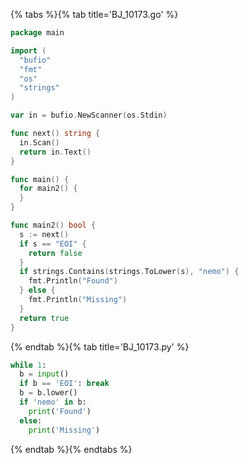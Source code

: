 {% tabs %}{% tab title='BJ_10173.go' %}

```go
package main

import (
  "bufio"
  "fmt"
  "os"
  "strings"
)

var in = bufio.NewScanner(os.Stdin)

func next() string {
  in.Scan()
  return in.Text()
}

func main() {
  for main2() {
  }
}

func main2() bool {
  s := next()
  if s == "EOI" {
    return false
  }
  if strings.Contains(strings.ToLower(s), "nemo") {
    fmt.Println("Found")
  } else {
    fmt.Println("Missing")
  }
  return true
}
```

{% endtab %}{% tab title='BJ_10173.py' %}

```py
while 1:
  b = input()
  if b == 'EOI': break
  b = b.lower()
  if 'nemo' in b:
    print('Found')
  else:
    print('Missing')
```

{% endtab %}{% endtabs %}

